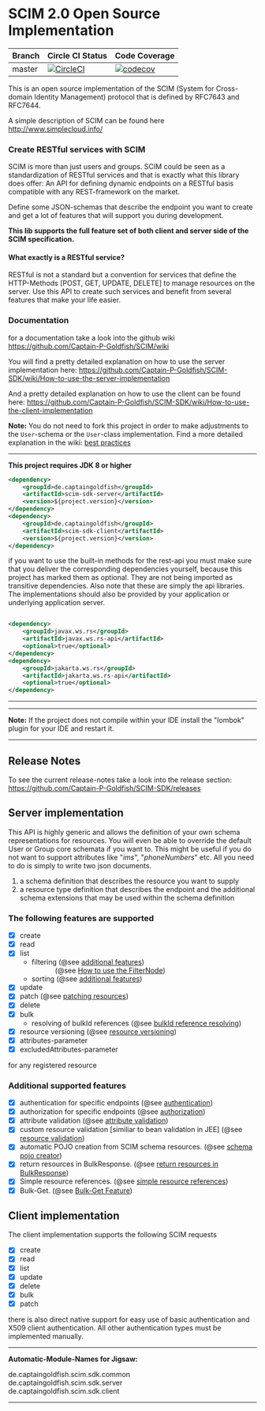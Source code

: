 # SCIM 2.0 Open Source Implementation


|  Branch | Circle CI Status | Code Coverage |
| :------ | :--------------- | :------------ | 
| master  | [![CircleCI](https://circleci.com/gh/Captain-P-Goldfish/SCIM-SDK/tree/master.svg?style=shield)](https://circleci.com/gh/Captain-P-Goldfish/SCIM-SDK/tree/master) | [![codecov](https://codecov.io/gh/Captain-P-Goldfish/SCIM-SDK/branch/master/graph/badge.svg?token=z8URG24FO3)](https://codecov.io/gh/Captain-P-Goldfish/SCIM-SDK) |

This is an open source implementation of the SCIM (System for Cross-domain Identity Management) protocol that is
 defined by RFC7643 and RFC7644. 

A simple description of SCIM can be found here http://www.simplecloud.info/

### Create RESTful services with SCIM

SCIM is more than just users and groups. SCIM could be seen as a standardization of RESTful services and that is exactly
what this library does offer: An API for defining dynamic endpoints on a RESTful basis compatible with any
REST-framework on the market.

Define some JSON-schemas that describe the endpoint you want to create and get a lot of features that will support you
during development.

**This lib supports the full feature set of both client and server side of the SCIM specification.**

#### What exactly is a RESTful service?

RESTful is not a standard but a convention for services that define the HTTP-Methods [POST, GET, UPDATE, DELETE] to
manage resources on the server. Use this API to create such services and benefit from several features that make your
life easier.

### Documentation

for a documentation take a look into the github wiki https://github.com/Captain-P-Goldfish/SCIM/wiki

You will find a pretty detailed explanation on how to use the server implementation
here: https://github.com/Captain-P-Goldfish/SCIM-SDK/wiki/How-to-use-the-server-implementation

And a pretty detailed explanation on how to use the client can be found
here: https://github.com/Captain-P-Goldfish/SCIM-SDK/wiki/How-to-use-the-client-implementation

**Note:** You do not need to fork this project in order to make adjustments to the `User`-schema or the `User`-class
implementation. Find a more detailed explanation in the
wiki: [best practices](https://github.com/Captain-P-Goldfish/SCIM-SDK/wiki/Best-practices)

---
**This project requires JDK 8 or higher**

```xml
<dependency>
    <groupId>de.captaingoldfish</groupId>
    <artifactId>scim-sdk-server</artifactId>
    <version>${project.version}</version>
</dependency>
<dependency>
    <groupId>de.captaingoldfish</groupId>
    <artifactId>scim-sdk-client</artifactId>
    <version>${project.version}</version>
</dependency>
```

if you want to use the built-in methods for the rest-api you must make sure that you deliver the corresponding
dependencies yourself, because this project has marked them as optional. They are not being imported as transitive
dependencies. Also note that these are simply the api libraries. The implementations should also be provided by your
application or underlying application server.

```xml

<dependency>
    <groupId>javax.ws.rs</groupId>
    <artifactId>javax.ws.rs-api</artifactId>
    <optional>true</optional>
</dependency>
<dependency>
    <groupId>jakarta.ws.rs</groupId>
    <artifactId>jakarta.ws.rs-api</artifactId>
    <optional>true</optional>
</dependency>
```

---

---
**Note:**
If the project does not compile within your IDE install the "lombok" plugin for your IDE and restart it.

---

## Release Notes

To see the current release-notes take a look into the release
section: https://github.com/Captain-P-Goldfish/SCIM-SDK/releases

## Server implementation

This API is highly generic and allows the definition of your own schema representations for resources. You will even be
able to override the default User or Group core schemata if you want to. This might be useful if you do not want to
support attributes like "*ims*", "*phoneNumbers*" etc. All you need to do is simply to write two json documents.

1. a schema definition that describes the resource you want to supply
2. a resource type definition that describes the endpoint and the additional schema extensions that may be used within
   the schema definition

### The following features are supported

- [x] create
- [x] read
- [x] list
    * filtering (@see [additional features](https://github.com/Captain-P-Goldfish/SCIM/wiki/Additional-Features))\
      &nbsp;&nbsp;&nbsp;&nbsp;&nbsp;&nbsp;&nbsp;&nbsp;&nbsp;&nbsp;&nbsp;&nbsp;(@see [How to use the FilterNode](https://github.com/Captain-P-Goldfish/SCIM-SDK/wiki/How-to-use-the-FilterNode))
    * sorting (@see [additional features](https://github.com/Captain-P-Goldfish/SCIM/wiki/Additional-Features))
- [x] update
- [x] patch (@see [patching resources](https://github.com/Captain-P-Goldfish/SCIM/wiki/Patching-resources))
- [x] delete
- [x] bulk
  * resolving of bulkId references (@see [bulkId reference resolving](https://github.com/Captain-P-Goldfish/SCIM/wiki/BulkId-reference-resolving))
- [x] resource versioning (@see [resource versioning](https://github.com/Captain-P-Goldfish/SCIM-SDK/wiki/Resource-versioning))
- [x] attributes-parameter
- [x] excludedAttributes-parameter

for any registered resource

### Additional supported features

- [x] authentication for specific endpoints 
(@see [authentication](https://github.com/Captain-P-Goldfish/SCIM-SDK/wiki/Authentication-and-Authorization#authentication))
- [x] authorization for specific endpoints 
(@see [authorization](https://github.com/Captain-P-Goldfish/SCIM-SDK/wiki/Authentication-and-Authorization#authorization))
- [x] attribute validation (@see [attribute validation](https://github.com/Captain-P-Goldfish/SCIM-SDK/wiki/Attribute-validation)) 
- [x] custom resource validation [similiar to bean validation in JEE] (@see [resource validation](https://github.com/Captain-P-Goldfish/SCIM-SDK/wiki/Validation-of-resources))
- [x] automatic POJO creation from SCIM schema resources. (@see [schema pojo creator](https://github.com/Captain-P-Goldfish/SCIM-SDK/tree/master/scim-sdk-schema-pojo-creator))
- [x] return resources in BulkResponse. (@see [return resources in BulkResponse](https://github.com/Captain-P-Goldfish/SCIM-SDK/wiki/Return-resources-on-Bulk-Responses))
- [x] Simple resource references. (@see [simple resource references](https://github.com/Captain-P-Goldfish/SCIM-SDK/wiki/Simple-Resource-References-(Custom-Feature)-(@since-1.15.0)))
- [x] Bulk-Get. (@see [Bulk-Get Feature](https://github.com/Captain-P-Goldfish/SCIM-SDK/wiki/Bulk-Get-(Custom-Feature)-(@since-1.15.0)))

## Client implementation

The client implementation supports the following SCIM requests

- [x] create
- [x] read
- [x] list
- [x] update
- [x] delete
- [x] bulk
- [x] patch

there is also direct native support for easy use of basic authentication and X509 client authentication. All other
authentication types must be implemented manually.
 
 
---
**Automatic-Module-Names for Jigsaw:**

de.captaingoldfish.scim.sdk.common  
de.captaingoldfish.scim.sdk.server  
de.captaingoldfish.scim.sdk.client

---
